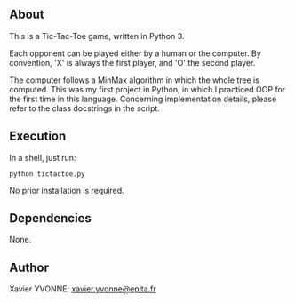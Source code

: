 ## About

This is a Tic-Tac-Toe game, written in Python 3.

Each opponent can be played either by a human or the computer.
By convention, 'X' is always the first player, and 'O' the second player.

The computer follows a MinMax algorithm in which the whole tree is
computed.
This was my first project in Python, in which I practiced OOP for the
first time in this language.
Concerning implementation details, please refer to the class docstrings
in the script.

## Execution

In a shell, just run:

`python tictactoe.py`

No prior installation is required.

## Dependencies

None.

## Author

Xavier YVONNE: xavier.yvonne@epita.fr